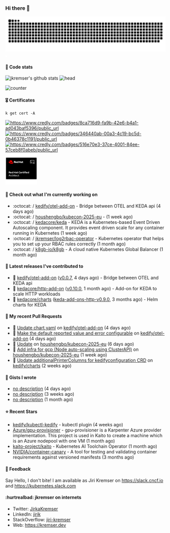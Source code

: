 ### Hi there 👋

<picture>
  <source media="(prefers-color-scheme: dark)" srcset="github-snake-dark.svg" />
  <source media="(prefers-color-scheme: light)" srcset="github-snake.svg" />
  <img alt="github-snake" src="github-snake.svg" />
</picture>
<img src="css.svg" width="5" height="5" alt="css-in-readme">

#### 📱 Code stats

![jkremser's github stats](https://github-readme-stats.vercel.app/api?username=jkremser&count_private=true&show_icons=true&hide_border=false&theme=tokyonight&title_color=5bcdec&bg_color=0d1117&border_radius=false) ![head](https://user-images.githubusercontent.com/535866/175570014-71166aaa-95f7-4a4f-869c-93a16481de4e.jpeg)



![counter](https://komarev.com/ghpvc/?username=jkremser&color=5bcdec&style=for-the-badge)

#### 🎖 Certificates
```
k get cert -A
```
<p align="left">
    <a href="https://www.credly.com/badges/8ca716d9-fa9b-42e6-b4a1-ad043baf5396/public_url">
        <img src="https://training.linuxfoundation.org/wp-content/uploads/2022/11/CKA.png" alt="https://www.credly.com/badges/8ca716d9-fa9b-42e6-b4a1-ad043baf5396/public_url" width="110" height="110"/>
    </a>
    <a href="https://www.credly.com/badges/346440ab-00a3-4c19-bc5d-0b46378c1191/public_url">
        <img src="https://training.linuxfoundation.org/wp-content/uploads/2022/11/CKS.png" alt="https://www.credly.com/badges/346440ab-00a3-4c19-bc5d-0b46378c1191/public_url" width="110" height="110"/>
    </a>
    <a href="https://www.credly.com/badges/516e70e3-37ce-4001-84ee-57ceb8f0abeb/public_url">
        <img src="https://training.linuxfoundation.org/wp-content/uploads/2020/11/lfcs_111820-300x300.png" alt="https://www.credly.com/badges/516e70e3-37ce-4001-84ee-57ceb8f0abeb/public_url" width="110" height="110"/>
    </a>
    <a href="https://rhtapps.redhat.com/verify/?certId=120-194-022">
        <img src="./rhca.png" alt="https://rhtapps.redhat.com/verify/?certId=120-194-022" width="100" height="100"/>
    </a>
</p>

#### 👷 Check out what I'm currently working on

- :octocat: / [kedify/otel-add-on](https://github.com/kedify/otel-add-on) - Bridge between OTEL and KEDA api (4 days ago)
- :octocat: / [houshengbo/kubecon-2025-eu](https://github.com/houshengbo/kubecon-2025-eu) -  (1 week ago)
- :octocat: / [kedacore/keda](https://github.com/kedacore/keda) -  KEDA is a Kubernetes-based Event Driven Autoscaling component. It provides event driven scale for any container running in Kubernetes  (1 week ago)
- :octocat: / [jkremser/log2rbac-operator](https://github.com/jkremser/log2rbac-operator) - Kubernetes operator that helps you to set up your RBAC rules correctly (1 month ago)
- :octocat: / [k8gb-io/k8gb](https://github.com/k8gb-io/k8gb) - A cloud native Kubernetes Global Balancer (1 month ago)

#### 🔭 Latest releases I've contributed to

- 🎉 [kedify/otel-add-on](https://github.com/kedify/otel-add-on) ([v0.0.7](https://github.com/kedify/otel-add-on/releases/tag/v0.0.7), 4 days ago) - Bridge between OTEL and KEDA api
- 🎉 [kedacore/http-add-on](https://github.com/kedacore/http-add-on) ([v0.10.0](https://github.com/kedacore/http-add-on/releases/tag/v0.10.0), 1 month ago) - Add-on for KEDA to scale HTTP workloads
- 🎉 [kedacore/charts](https://github.com/kedacore/charts) ([keda-add-ons-http-v0.9.0](https://github.com/kedacore/charts/releases/tag/keda-add-ons-http-v0.9.0), 3 months ago) - Helm charts for KEDA

#### 🔨 My recent Pull Requests

- 💪 [Update chart.yaml](https://github.com/kedify/otel-add-on/pull/87) on [kedify/otel-add-on](https://github.com/kedify/otel-add-on) (4 days ago)
- 💪 [Make the default reported value and error configurable](https://github.com/kedify/otel-add-on/pull/85) on [kedify/otel-add-on](https://github.com/kedify/otel-add-on) (4 days ago)
- 💪 [Update](https://github.com/houshengbo/kubecon-2025-eu/pull/4) on [houshengbo/kubecon-2025-eu](https://github.com/houshengbo/kubecon-2025-eu) (6 days ago)
- 💪 [Add infra for gcp (Node auto-scaling using ClusterAPI)](https://github.com/houshengbo/kubecon-2025-eu/pull/3) on [houshengbo/kubecon-2025-eu](https://github.com/houshengbo/kubecon-2025-eu) (1 week ago)
- 💪 [Update additionalPrinterColumns for kedifyconfiguration CRD](https://github.com/kedify/charts/pull/139) on [kedify/charts](https://github.com/kedify/charts) (2 weeks ago)

#### 📓 Gists I wrote

- [no description](https://gist.github.com/a2504f630ae0e73fffb4ab9bbd23a90a) (4 days ago)
- [no description](https://gist.github.com/ad3dc850b96b54ecc8657204645300e9) (3 weeks ago)
- [no description](https://gist.github.com/745f70911ca695b13c5e9b330c1959cc) (1 month ago)

#### ⭐ Recent Stars

- [kedify/kubectl-kedify](https://github.com/kedify/kubectl-kedify) - kubectl plugin (4 weeks ago)
- [Azure/gpu-provisioner](https://github.com/Azure/gpu-provisioner) - gpu-provisioner is a Karpenter Azure provider implementation. This project is used in Kaito to create a machine which is an Azure nodepool with one VM (1 month ago)
- [kaito-project/kaito](https://github.com/kaito-project/kaito) - Kubernetes AI Toolchain Operator (1 month ago)
- [NVIDIA/container-canary](https://github.com/NVIDIA/container-canary) - A tool for testing and validating container requirements against versioned manifests (3 months ago)

#### 💬 Feedback

Say Hello, I don't bite! I am available as Jiri Kremser on https://slack.cncf.io and https://kubernetes.slack.com


#### :hurtrealbad: jkremser on internets

- Twitter: <a href="https://twitter.com/JirkaKremser">JirkaKremser</a>
- LinkedIn: <a href="https://www.linkedin.com/in/jirik/">jirik</a>
- StackOverflow: <a href="https://stackoverflow.com/users/1594980/jiri-kremser">jiri-kremser</a>
- Web: https://kremser.dev